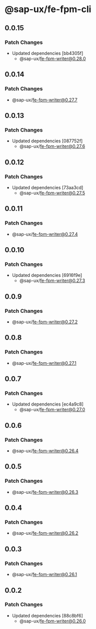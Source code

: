 # @sap-ux/fe-fpm-cli

## 0.0.15

### Patch Changes

-   Updated dependencies [bb4305f]
    -   @sap-ux/fe-fpm-writer@0.28.0

## 0.0.14

### Patch Changes

-   @sap-ux/fe-fpm-writer@0.27.7

## 0.0.13

### Patch Changes

-   Updated dependencies [087752f]
    -   @sap-ux/fe-fpm-writer@0.27.6

## 0.0.12

### Patch Changes

-   Updated dependencies [73aa3cd]
    -   @sap-ux/fe-fpm-writer@0.27.5

## 0.0.11

### Patch Changes

-   @sap-ux/fe-fpm-writer@0.27.4

## 0.0.10

### Patch Changes

-   Updated dependencies [6916f9e]
    -   @sap-ux/fe-fpm-writer@0.27.3

## 0.0.9

### Patch Changes

-   @sap-ux/fe-fpm-writer@0.27.2

## 0.0.8

### Patch Changes

-   @sap-ux/fe-fpm-writer@0.27.1

## 0.0.7

### Patch Changes

-   Updated dependencies [ec4a9c8]
    -   @sap-ux/fe-fpm-writer@0.27.0

## 0.0.6

### Patch Changes

-   @sap-ux/fe-fpm-writer@0.26.4

## 0.0.5

### Patch Changes

-   @sap-ux/fe-fpm-writer@0.26.3

## 0.0.4

### Patch Changes

-   @sap-ux/fe-fpm-writer@0.26.2

## 0.0.3

### Patch Changes

-   @sap-ux/fe-fpm-writer@0.26.1

## 0.0.2

### Patch Changes

-   Updated dependencies [88c8bf6]
    -   @sap-ux/fe-fpm-writer@0.26.0
